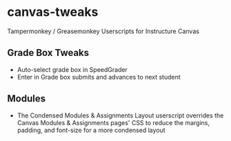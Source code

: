 # canvas-tweaks
Tampermonkey / Greasemonkey Userscripts for Instructure Canvas

## Grade Box Tweaks
* Auto-select grade box in SpeedGrader
* Enter in Grade box submits and advances to next student

## Modules
* The Condensed Modules & Assignments Layout userscript overrides the Canvas Modules & Assignments pages' CSS to reduce the margins, padding, and font-size for a more condensed layout

